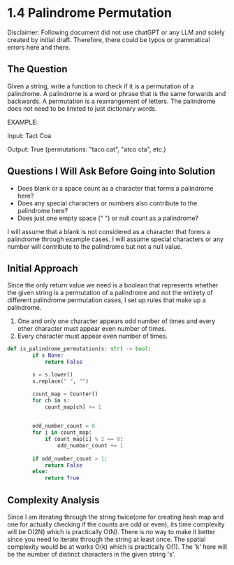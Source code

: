 
# 1.4 Palindrome Permutation
Disclaimer: Following document did not use chatGPT or any LLM and solely created by initial draft. Therefore, there could be typos or grammatical errors here and there.

  

## The Question
Given a string, write a function to check if it is a permutation of a palindrome.
A palindrome is a word or phrase that is the same forwards and backwards. A permutation is a rearrangement of letters. The palindrome does not need to be limited to just dictionary words.

EXAMPLE:  

Input: Tact Coa  

Output: True (permutations: "taco cat", "atco cta", etc.)  




## Questions I Will Ask Before Going into Solution
- Does blank or a space count as a character that forms a palindrome here?
- Does any special characters or numbers also contribute to the palindrome here?
- Does just one empty space (" ") or null count as a palindrome?

I will assume that a blank is not considered as a character that forms a palindrome through example cases. I will assume special characters or any number will contribute to the palindrome but not a null value.
  

## Initial Approach
Since the only return value we need is a boolean that represents whether the given string is a permutation of a palindrome and not the entirety of different palindrome permutation cases, I set up rules that make up a palindrome.
1. One and only one character appears odd number of times and every other character must appear even number of times.
2. Every character must appear even number of times.

```python
def is_palindrome_permutation(s: str) -> bool:
        if s None:
            return False

        s = s.lower()
        s.replace(" ", "")

        count_map = Counter()
        for ch in s:
            count_map[ch] += 1
            

        odd_number_count = 0
        for i in count_map:
            if count_map[i] % 2 == 0:
                odd_number_count += 1
        
        if odd_number_count > 1:
            return False
        else:
            return True
```
  

## Complexity Analysis
Since I am iterating through the string twice(one for creating hash map and one for actually checking if the counts are odd or even), its time complexity will be O(2N) which is practically O(N).
There is no way to make it better since you need to iterate through the string at least once. 
The spatial complexity would be at works O(k) which is practically O(1). The 'k' here will be the number of distinct characters in the given string 's'.
